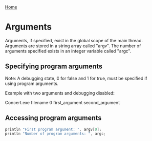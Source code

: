 [Home](https://github.com/puckowski/concert7/blob/master/)

# Arguments

Arguments, if specified, exist in the global scope of the main thread. Arguments are stored in a string array called "argv". The number of arguments specified exists in an integer variable called "argc".

## Specifying program arguments

Note: A debugging state, 0 for false and 1 for true, must be specified if using program arguments.

Example with two arguments and debugging disabled:

Concert.exe filename 0 first_argument second_argument

## Accessing program arguments

```cpp
println "First program argument: ", argv[0];
println "Number of program arguments: ", argc;
```